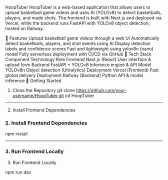 HoopTuber
HoopTuber is a web-based application that allows users to upload basketball game videos and uses AI (YOLOv8) to detect basketballs, players, and made shots. The frontend is built with Next.js and deployed via Vercel, while the backend runs FastAPI with YOLOv8 object detection, hosted on Railway.

📸 Features
Upload basketball game videos through a web UI
Automatically detect basketballs, players, and shot events using AI
Display detection labels and confidence scores
Fast and lightweight using yolov8n (nano) model
Fully serverless deployment with CI/CD via GitHub
🧱 Tech Stack
Component	Technology	Role
Frontend	Next.js (React)	User interface & upload form
Backend	FastAPI + YOLOv8	Inference engine & API
Model	YOLOv8n	Object detection (Ultralytics)
Deployment	Vercel (Frontend)	Fast global delivery
Deployment	Railway (Backend)	Python API & model inference
🚀 Getting Started
1. Clone the Repository
git clone https://github.com/your-username/HoopTuber.git
cd HoopTuber

---
2. Install Frontend Dependencies

### 2. Install Frontend Dependencies

npm install

---

### 3. Run Frontend Locally
3. Run Frontend Locally

npm run dev
